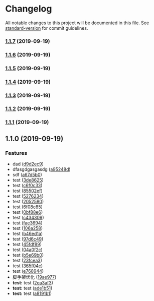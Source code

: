 # Changelog

All notable changes to this project will be documented in this file. See [standard-version](https://github.com/conventional-changelog/standard-version) for commit guidelines.

### [1.1.7](https://github.com/overarchingSky/first-taro/compare/v1.1.6...v1.1.7) (2019-09-19)

### [1.1.6](https://github.com/overarchingSky/first-taro/compare/v1.1.5...v1.1.6) (2019-09-19)

### [1.1.5](https://github.com/overarchingSky/first-taro/compare/v1.1.4...v1.1.5) (2019-09-19)

### [1.1.4](https://github.com/overarchingSky/first-taro/compare/v1.1.3...v1.1.4) (2019-09-19)

### [1.1.3](https://github.com/overarchingSky/first-taro/compare/v1.1.2...v1.1.3) (2019-09-19)

### [1.1.2](https://github.com/overarchingSky/first-taro/compare/v1.1.1...v1.1.2) (2019-09-19)

### [1.1.1](https://github.com/overarchingSky/first-taro/compare/v1.1.0...v1.1.1) (2019-09-19)

## 1.1.0 (2019-09-19)


### Features

* dad ([d9d2ec9](https://github.com/overarchingSky/first-taro/commit/d9d2ec9))
* dfasgdgasgasdg ([a95248d](https://github.com/overarchingSky/first-taro/commit/a95248d))
* sdf ([a67d5b0](https://github.com/overarchingSky/first-taro/commit/a67d5b0))
* test ([3de8625](https://github.com/overarchingSky/first-taro/commit/3de8625))
* test ([c6f0c33](https://github.com/overarchingSky/first-taro/commit/c6f0c33))
* test ([85502ef](https://github.com/overarchingSky/first-taro/commit/85502ef))
* test ([5276234](https://github.com/overarchingSky/first-taro/commit/5276234))
* test ([2052580](https://github.com/overarchingSky/first-taro/commit/2052580))
* test ([6f08c85](https://github.com/overarchingSky/first-taro/commit/6f08c85))
* test ([0bf88e6](https://github.com/overarchingSky/first-taro/commit/0bf88e6))
* test ([c434309](https://github.com/overarchingSky/first-taro/commit/c434309))
* test ([fae3694](https://github.com/overarchingSky/first-taro/commit/fae3694))
* test ([106a258](https://github.com/overarchingSky/first-taro/commit/106a258))
* test ([b46ed1a](https://github.com/overarchingSky/first-taro/commit/b46ed1a))
* test ([97d6c49](https://github.com/overarchingSky/first-taro/commit/97d6c49))
* test ([45fdf89](https://github.com/overarchingSky/first-taro/commit/45fdf89))
* test ([04a0f2c](https://github.com/overarchingSky/first-taro/commit/04a0f2c))
* test ([b5e69b0](https://github.com/overarchingSky/first-taro/commit/b5e69b0))
* test ([23fcea3](https://github.com/overarchingSky/first-taro/commit/23fcea3))
* test ([365f04c](https://github.com/overarchingSky/first-taro/commit/365f04c))
* test ([e768944](https://github.com/overarchingSky/first-taro/commit/e768944))
* 脚手架优化 ([19ae977](https://github.com/overarchingSky/first-taro/commit/19ae977))
* **test:** test ([2ea3af3](https://github.com/overarchingSky/first-taro/commit/2ea3af3))
* **test:** test ([ade1b51](https://github.com/overarchingSky/first-taro/commit/ade1b51))
* **test:** test ([a8191b1](https://github.com/overarchingSky/first-taro/commit/a8191b1))
